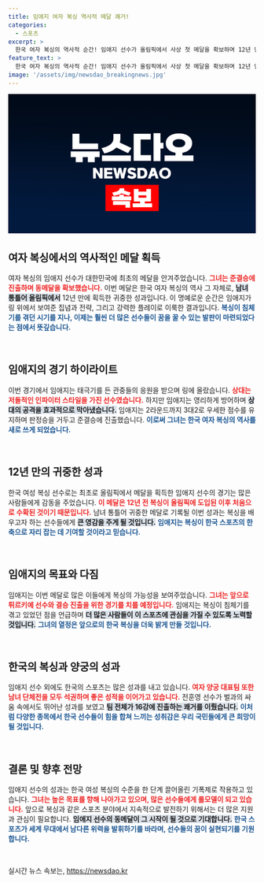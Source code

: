 ```yaml
---
title: 임애지 여자 복싱 역사적 메달 쾌거!
categories:
  - 스포츠
excerpt: >
  한국 여자 복싱의 역사적 순간! 임애지 선수가 올림픽에서 사상 첫 메달을 확보하며 12년 만에 우리 복싱에 귀중한 성과를 안겼습니다. 그녀의 준결승 진출 소식이 뜨거운 관심을 받고 있습니다.
feature_text: >
  한국 여자 복싱의 역사적 순간! 임애지 선수가 올림픽에서 사상 첫 메달을 확보하며 12년 만에 우리 복싱에 귀중한 성과를 안겼습니다. 그녀의 준결승 진출 소식이 뜨거운 관심을 받고 있습니다.
image: '/assets/img/newsdao_breakingnews.jpg'
---
```


<p><img src="/assets/img/newsdao_breakingnews.jpg" alt="koreaapp 속보" /></p>

<h2 data-ke-size="size26">여자 복싱에서의 역사적인 메달 획득</h2> 

<p data-ke-size="size16">여자 복싱의 임애지 선수가 대한민국에 최초의 메달을 안겨주었습니다. <b><span style="color: #ee2323;">그녀는 준결승에 진출하며 동메달을 확보했습니다.</span></b> 이번 메달은 한국 여자 복싱의 역사 그 자체로, <b><span style="background-color: #21538527;">남녀 통틀어 올림픽에서</span></b> 12년 만에 획득한 귀중한 성과입니다. 이 명예로운 순간은 임애지가 링 위에서 보여준 집념과 전략, 그리고 강력한 플레이로 이룩한 결과입니다. <b><span style="color: #1a5490;">복싱이 침체기를 겪던 시기를 지나, 이제는 훨씬 더 많은 선수들이 꿈을 꿀 수 있는 발판이 마련되었다는 점에서 뜻깊습니다.</span></b> </p>

<p data-ke-size="size16">&nbsp;</p>

<h2 data-ke-size="size26">임애지의 경기 하이라이트</h2> 

<p data-ke-size="size16">이번 경기에서 임애지는 태극기를 든 관중들의 응원을 받으며 링에 올랐습니다. <b><span style="color: #ee2323;">상대는 저돌적인 인파이터 스타일을 가진 선수였습니다.</span></b> 하지만 임애지는 영리하게 방어하며 <b><span style="background-color: #21538527;">상대의 공격을 효과적으로 막아냈습니다.</span></b> 임애지는 2라운드까지 3대2로 우세한 점수를 유지하며 판정승을 거두고 준결승에 진출했습니다. <b><span style="color: #1a5490;">이로써 그녀는 한국 여자 복싱의 역사를 새로 쓰게 되었습니다.</span></b> </p>

<p data-ke-size="size16">&nbsp;</p>

<h2 data-ke-size="size26">12년 만의 귀중한 성과</h2>

<p data-ke-size="size16">한국 여성 복싱 선수로는 최초로 올림픽에서 메달을 획득한 임애지 선수의 경기는 많은 사람들에게 감동을 주었습니다. <b><span style="color: #ee2323;">이 메달은 12년 전 복싱이 올림픽에 도입된 이후 처음으로 수확된 것이기 때문입니다.</span></b> 남녀 통틀어 귀중한 메달로 기록될 이번 성과는 복싱을 배우고자 하는 선수들에게 <b><span style="background-color: #21538527;">큰 영감을 주게 될 것입니다.</span></b> <b><span style="color: #1a5490;">임애지는 복싱이 한국 스포츠의 한 축으로 자리 잡는 데 기여할 것이라고 믿습니다.</span></b> </p>

<p data-ke-size="size16">&nbsp;</p>

<h2 data-ke-size="size26">임애지의 목표와 다짐</h2>

<p data-ke-size="size16">임애지는 이번 메달로 많은 이들에게 복싱의 가능성을 보여주었습니다. <b><span style="color: #ee2323;">그녀는 앞으로 튀르키예 선수와 결승 진출을 위한 경기를 치를 예정입니다.</span></b> 임애지는 복싱이 침체기를 겪고 있었던 점을 언급하며 <b><span style="background-color: #21538527;">더 많은 사람들이 이 스포츠에 관심을 가질 수 있도록 노력할 것입니다.</span></b> <b><span style="color: #1a5490;">그녀의 열정은 앞으로의 한국 복싱을 더욱 밝게 만들 것입니다.</span></b> </p>

<p data-ke-size="size16">&nbsp;</p>

<h2 data-ke-size="size26">한국의 복싱과 양궁의 성과</h2>

<p data-ke-size="size16">임애지 선수 외에도 한국의 스포츠는 많은 성과를 내고 있습니다. <b><span style="color: #ee2323;">여자 양궁 대표팀 또한 남녀 단체전을 모두 석권하며 좋은 성적을 이어가고 있습니다.</span></b> 전훈영 선수가 벌과의 싸움 속에서도 뛰어난 성과를 보였고 <b><span style="background-color: #21538527;">팀 전체가 16강에 진출하는 쾌거를 이뤘습니다.</span></b> <b><span style="color: #1a5490;">이처럼 다양한 종목에서 한국 선수들이 힘을 합쳐 느끼는 성취감은 우리 국민들에게 큰 희망이 될 것입니다.</span></b> </p>

<p data-ke-size="size16">&nbsp;</p>

<h2 data-ke-size="size26">결론 및 향후 전망</h2>

<p data-ke-size="size16">임애지 선수의 성과는 한국 여성 복싱의 수준을 한 단계 끌어올린 기폭제로 작용하고 있습니다. <b><span style="color: #ee2323;">그녀는 높은 목표를 향해 나아가고 있으며, 많은 선수들에게 롤모델이 되고 있습니다.</span></b> 앞으로 복싱과 같은 스포츠 분야에서 지속적으로 발전하기 위해서는 더 많은 지원과 관심이 필요합니다. <b><span style="background-color: #21538527;">임애지 선수의 동메달이 그 시작이 될 것으로 기대합니다.</span></b> <b><span style="color: #1a5490;">한국 스포츠가 세계 무대에서 남다른 위력을 발휘하기를 바라며, 선수들의 꿈이 실현되기를 기원합니다.</span></b> </p>

<p data-ke-size="size16">&nbsp;</p>
실시간 뉴스 속보는, <a href="https://newsdao.kr" rel="dofollow">https://newsdao.kr</a>


